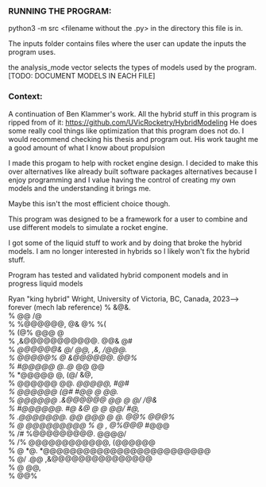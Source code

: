 ### RUNNING THE PROGRAM:

python3 -m src <filename without the .py> in the directory this file is in. 

The inputs folder contains files where the user can update the inputs the program uses.

the analysis_mode vector selects the types of models used by the program.
[TODO: DOCUMENT MODELS IN EACH FILE]



### Context:
A continuation of Ben Klammer's work. All the hybrid stuff in this program is ripped from of it:
https://github.com/UVicRocketry/HybridModeling
He does some really cool things like optimization that this program does not do. 
I would recommend checking his thesis and program out. His work taught me a good amount of what I know about propulsion

I made this progam to help with rocket engine design. I decided to make this over alternatives like
already built software packages alternatives because I enjoy programming and I value having the control
of creating my own models and the understanding it brings me. 

Maybe this isn't the most efficient choice though.

This program was designed to be a framework for a user to combine and use different models to simulate a rocket engine.

I got some of the liquid stuff to work and by doing that broke the hybrid models. I am no longer interested in hybrids so I likely won't fix the hybrid stuff.

Program has tested and validated hybrid component models and in progress liquid models



Ryan "king hybrid" Wright, University of Victoria, BC, Canada, 2023--> forever (mech lab reference)
%                                             &@&.                       
%                                          @@      /@                    
%                               %@@@@@@,  @&    @%   %(                  
%                           (@%         @@@        @                     
%              ,&@@@@@@@@@@@.         @@&         @#                     
%          *@@@@@@&      @/         @@,       ,&,  /@@@.                 
%         @@@@@%        @    &@@@@@@.                 @@%                
%        #@@@@@        @..@*    @@                     @@                
%        *@@@@@        @,    (@/                      &@,                
%         @@@@@@          @@.         *@@@@@,        #@#                 
%          @@@@@@    (@#           #@@      @       @@.                  
%            @@@@@@  .&@@@@@@    @@ @      @/     /@&                    
%             #@@@@@@.    #@   &@  @      @     @@/  #@,                 
%               .@@@@@@@. @@  @@@  @    @.   @@%     @@@%                
%               @  @@@@@@@@@ % @  ,   @%@@@*         #@@@                
%             /#      %@@@@@@@@@.                    @@@@/                       
%            /%           @@@@@@@@@@@@,           (@@@@@@                
%             @          *@.  *@@@@@@@@@@@@@@@@@@@@@@@@@                 
%            @/      .@@            ,&@@@@@@@@@@@@@@@                    
%           @    @@,                                                     
%          @@%                                                                              
